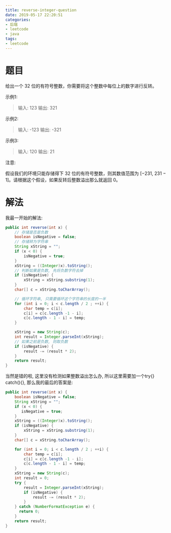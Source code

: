 ```yaml
---
title: reverse-integer-question
date: 2019-05-17 22:20:51
categories:
- 后端
- leetcode
- java
tags:
- leetcode
---
```


# 题目

给出一个 32 位的有符号整数，你需要将这个整数中每位上的数字进行反转。

<!--more-->

示例1:

> 输入: 123
输出: 321

示例2:

>输入: -123
输出: -321

示例3:

>输入: 120
输出: 21

注意:

假设我们的环境只能存储得下 32 位的有符号整数，则其数值范围为 [−231,  231 − 1]。请根据这个假设，如果反转后整数溢出那么就返回 0。

# 解法

我最一开始的解法:

```java
public int reverse(int x) {
    // 存储是否是负数
    boolean isNegative = false;
    // 存储转为字符串
    String xString = "";
    if (x < 0) {
        isNegative = true;
    }
    xString = ((Integer)x).toString();
    // 判断如果是负数, 先将负数字符去掉
    if (isNegative) {
        xString = xString.substring(1);
    }
    char[] c = xString.toCharArray();

    // 循环字符串, 只需要循环这个字符串的长度的一半
    for (int i = 0; i < c.length / 2 ; ++i) {
        char temp = c[i];
        c[i] = c[c.length -1 - i];
        c[c.length - 1 - i] = temp;
    }

    xString = new String(c);
    int result = Integer.parseInt(xString);
    // 如果之前是负数, 则取负数
    if (isNegative) {
        result -= (result * 2);
    }
    return result;
}
```

当然是错的啦, 这里没有检测如果整数溢出怎么办, 所以这里需要加一个try{} catch(){}, 那么我的最后的答案是:

```java
public int reverse(int x) {
    boolean isNegative = false;
    String xString = "";
    if (x < 0) {
       isNegative = true;
    }
    xString = ((Integer)x).toString();
    if (isNegative) {
        xString = xString.substring(1);
    }
    char[] c = xString.toCharArray();

    for (int i = 0; i < c.length / 2 ; ++i) {
        char temp = c[i];
        c[i] = c[c.length -1 - i];
        c[c.length - 1 - i] = temp;
    }
    xString = new String(c);
    int result = 0;
    try {
        result = Integer.parseInt(xString);
        if (isNegative) {
            result -= (result * 2);
        }
    } catch (NumberFormatException e) {
      return 0;
    }
    return result;
}
```
